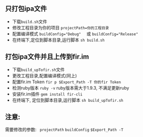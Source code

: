 ## 只打包ipa文件

- 下载`build.sh`文件             
- 修改工程目录为你的项目   `projectPath=你的工程目录`
-  配置编译模式                     `buildConfig="Debug"  ` 或 `buildConfig="Release"`
-  在终端下,定位到脚本目录,运行脚本   `sh build.sh`

## 打包ipa文件并且上传到fir.im
- 下载`build_upTofir.sh`文件      
-  更改工程目录,配置编译模式(同上)
-  配置fir.im Token  `fir p $Export_Path -T 你的fir Token`
-  检测ruby版本 `ruby -v`  ruby版本需大于1.9.3, 不满足更新ruby
-  安装fir.im插件  `gem install fir-cli`
-  在终端下, 定位到脚本目录,运行脚本  `sh build_upTofir.sh`

## **注意:** 
需要修改的参数:  ` projectPath`  `buildConfig` `$Export_Path -T`
